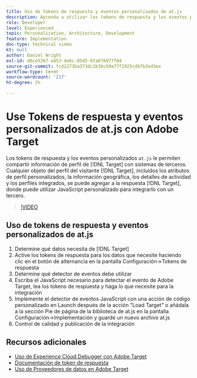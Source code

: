 ```yaml
---
title: Uso de tokens de respuesta y eventos personalizados de at.js
description: Aprenda a utilizar los tokens de respuesta y los eventos personalizados de at.js para compartir información de perfil de Target con sistemas de terceros.
role: Developer
level: Experienced
topic: Personalization, Architecture, Development
feature: Implementation
doc-type: technical video
kt: null
author: Daniel Wright
exl-id: d6ce5367-a453-4e6c-8545-9fa676977f04
source-git-commit: fcd2273ba373dc2b3bc59a77f1925cdb7b2ed3ee
workflow-type: tm+mt
source-wordcount: '217'
ht-degree: 3%

---
```


# Use Tokens de respuesta y eventos personalizados de at.js con Adobe Target

Los tokens de respuesta y los eventos personalizados `at.js` le permiten compartir información de perfil de [!DNL Target] con sistemas de terceros. Cualquier objeto del perfil del visitante [!DNL Target], incluidos los atributos de perfil personalizados, la información geográfica, los detalles de actividad y los perfiles integrados, se puede agregar a la respuesta [!DNL Target], donde puede utilizar JavaScript personalizado para integrarlo con un tercero.

>[!VIDEO](https://video.tv.adobe.com/v/23253/?quality=12)

## Uso de tokens de respuesta y eventos personalizados de at.js

1. Determine qué datos necesita de [!DNL Target]
1. Active los tokens de respuesta para los datos que necesite haciendo clic en el botón de alternancia en la pantalla Configuración->Tokens de respuesta
1. Determine qué detector de eventos debe utilizar
1. Escriba el JavaScript necesario para detectar el evento de Adobe Target, lea los tokens de respuesta y haga lo que necesite para la integración
1. Implemente el detector de eventos JavaScript con una acción de código personalizado en Launch después de la acción &quot;Load Target&quot; o añádala a la sección Pie de página de la biblioteca de at.js en la pantalla Configuración->Implementación y guarde un nuevo archivo at.js
1. Control de calidad y publicación de la integración

## Recursos adicionales

* [Uso de Experience Cloud Debugger con Adobe Target](../troubleshooting/troubleshoot-with-the-experience-cloud-debugger.md)
* [Documentación de token de respuesta](https://experienceleague.adobe.com/docs/target/using/administer/response-tokens.html?lang=en)
* [Uso de Proveedores de datos en Adobe Target](use-data-providers-to-integrate-third-party-data.md)
